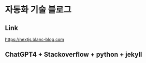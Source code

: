 # 자동화 기술 블로그

## Link
  https://nextjs.blanc-blog.com

## ChatGPT4 + Stackoverflow + python + jekyll




